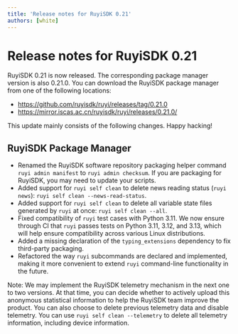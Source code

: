 ```yaml
---
title: 'Release notes for RuyiSDK 0.21'
authors: [white]
---
```


# Release notes for RuyiSDK 0.21

RuyiSDK 0.21 is now released. The corresponding package manager version is also 0.21.0.
You can download the RuyiSDK package manager from one of the following locations:

+ https://github.com/ruyisdk/ruyi/releases/tag/0.21.0
+ https://mirror.iscas.ac.cn/ruyisdk/ruyi/releases/0.21.0/

This update mainly consists of the following changes. Happy hacking!

## RuyiSDK Package Manager

+ Renamed the RuyiSDK software repository packaging helper command `ruyi admin manifest` to `ruyi admin checksum`. If you are packaging for RuyiSDK, you may need to update your scripts.
+ Added support for `ruyi self clean` to delete news reading status (`ruyi news`): `ruyi self clean --news-read-status`.
+ Added support for `ruyi self clean` to delete all variable state files generated by `ruyi` at once: `ruyi self clean --all`.
+ Fixed compatibility of `ruyi` test cases with Python 3.11. We now ensure through CI that `ruyi` passes tests on Python 3.11, 3.12, and 3.13, which will help ensure compatibility across various Linux distributions.
+ Added a missing declaration of the `typing_extensions` dependency to fix third-party packaging.
+ Refactored the way `ruyi` subcommands are declared and implemented, making it more convenient to extend `ruyi` command-line functionality in the future.

Note: We may implement the RuyiSDK telemetry mechanism in the next one to two versions. At that time, you can decide whether to actively upload this anonymous statistical information to help the RuyiSDK team improve the product. You can also choose to delete previous telemetry data and disable telemetry. You can use `ruyi self clean --telemetry` to delete all telemetry information, including device information.
